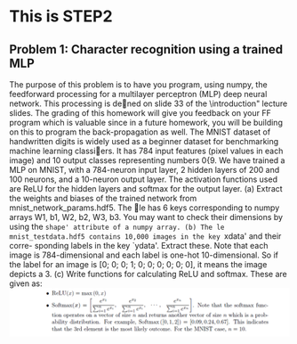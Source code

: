 # This is STEP2

## Problem 1: Character recognition using a trained MLP

The purpose of this problem is to have you program, using numpy, the feedforward processing for
a multilayer perceptron (MLP) deep neural network. This processing is dened on slide 33 of the
\introduction" lecture slides. The grading of this homework will give you feedback on your FF
program which is valuable since in a future homework, you will be building on this to program the
back-propagation as well.
The MNIST dataset of handwritten digits is widely used as a beginner dataset for benchmarking
machine learning classiers. It has 784 input features (pixel values in each image) and 10 output
classes representing numbers 0{9. We have trained a MLP on MNIST, with a 784-neuron input
layer, 2 hidden layers of 200 and 100 neurons, and a 10-neuron output layer. The activation
functions used are ReLU for the hidden layers and softmax for the output layer.
(a) Extract the weights and biases of the trained network from mnist_network_params.hdf5.
The le has 6 keys corresponding to numpy arrays W1, b1, W2, b2, W3, b3. You may want
to check their dimensions by using the `shape' attribute of a numpy array.
(b) The le mnist_testdata.hdf5 contains 10,000 images in the key `xdata' and their corre-
sponding labels in the key `ydata'. Extract these. Note that each image is 784-dimensional
and each label is one-hot 10-dimensional. So if the label for an image is [0; 0; 0; 1; 0; 0; 0; 0; 0; 0],
it means the image depicts a 3.
(c) Write functions for calculating ReLU and softmax. These are given as:
![question1](./images/q1.png)
